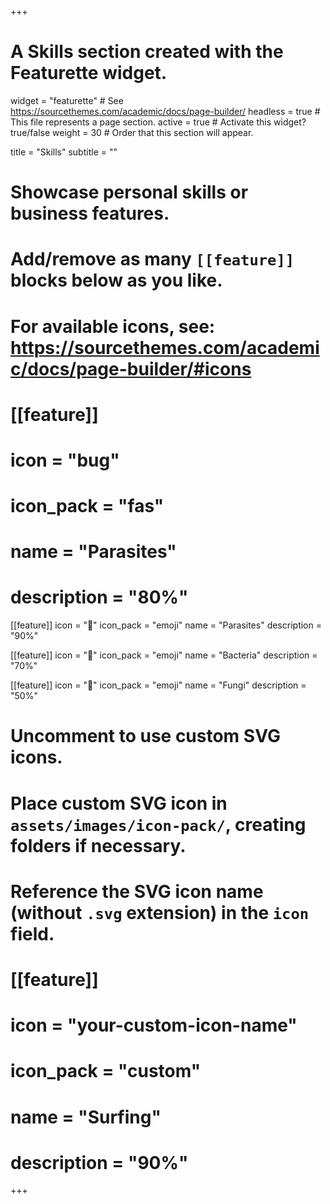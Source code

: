 +++
# A Skills section created with the Featurette widget.
widget = "featurette"  # See https://sourcethemes.com/academic/docs/page-builder/
headless = true  # This file represents a page section.
active = true  # Activate this widget? true/false
weight = 30  # Order that this section will appear.

title = "Skills"
subtitle = ""

# Showcase personal skills or business features.
# 
# Add/remove as many `[[feature]]` blocks below as you like.
# 
# For available icons, see: https://sourcethemes.com/academic/docs/page-builder/#icons

# [[feature]]
#  icon = "bug"
#  icon_pack = "fas"
#  name = "Parasites"
#  description = "80%"
  
  [[feature]]
  icon = ":bug:"
  icon_pack = "emoji"
  name = "Parasites"
  description = "90%" 
 
 [[feature]]
  icon = ":microbe:"
  icon_pack = "emoji"
  name = "Bacteria"
  description = "70%"  
   
 [[feature]]
  icon = ":mushroom:"
  icon_pack = "emoji"
  name = "Fungi"
  description = "50%"  
  


# Uncomment to use custom SVG icons.
# Place custom SVG icon in `assets/images/icon-pack/`, creating folders if necessary.
# Reference the SVG icon name (without `.svg` extension) in the `icon` field.
# [[feature]]
#  icon = "your-custom-icon-name"
#  icon_pack = "custom"
#  name = "Surfing"
#  description = "90%"

+++
